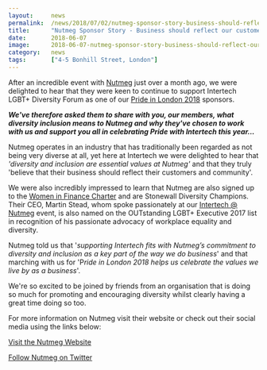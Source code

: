 ```yaml
---
layout: 	news
permalink:	/news/2018/07/02/nutmeg-sponsor-story-business-should-reflect-our-customers-and-our-community
title:		"Nutmeg Sponsor Story - Business should reflect our customers and our community..."
date:		2018-06-07
image: 		2018-06-07-nutmeg-sponsor-story-business-should-reflect-our-customers-and-our-community.jpg
category:	news
tags:		["4-5 Bonhill Street, London"]
---
```


After an incredible event with <a href="https://www.nutmeg.com">Nutmeg</a> just over a month ago, we were delighted to hear that they were keen to continue to support Intertech LGBT+ Diversity Forum as one of our <a href="https://prideinlondon.org/">Pride in London 2018</a> sponsors. 

<b><i>We've therefore asked them to share with you, our members, what diversity inclusion means to Nutmeg and why they've chosen to work with us and support you all in celebrating Pride with Intertech this year...</i></b>

Nutmeg operates in an industry that has traditionally been regarded as not being very diverse at all, yet here at Intertech we were delighted to hear that<i> 'diversity and inclusion are essential values at Nutmeg' </i>and that they truly 'believe that their business should reflect their customers and community'. 

We were also incredibly impressed to learn that Nutmeg are also signed up to the <a href="https://www.gov.uk/government/publications/women-in-finance-charter">Women in Finance Charter</a> and are Stonewall Diversity Champions. Their CEO, Martin Stead, whom spoke passionately at our <a href="https://intertechlgbt.interests.me/story/68905">Intertech @ Nutmeg</a> event, is also named on the OUTstanding LGBT+ Executive 2017 list in recognition of his passionate advocacy of workplace equality and diversity.

Nutmeg told us that '<i>supporting Intertech fits with Nutmeg’s commitment to diversity and inclusion as a key part of the way we do business</i>' and that marching with us for 'P<i>ride in London 2018 helps us celebrate the values we live by as a business</i>'.

We're so excited to be joined by friends from an organisation that is doing so much for promoting and encouraging diversity whilst clearly having a great time doing so too.

For more information on Nutmeg visit their website or check out their social media using the links below:

<a href="https://www.nutmeg.com/">Visit the Nutmeg Website</a>

<a href="https://twitter.com/thenutmegteam">Follow Nutmeg on Twitter</a>